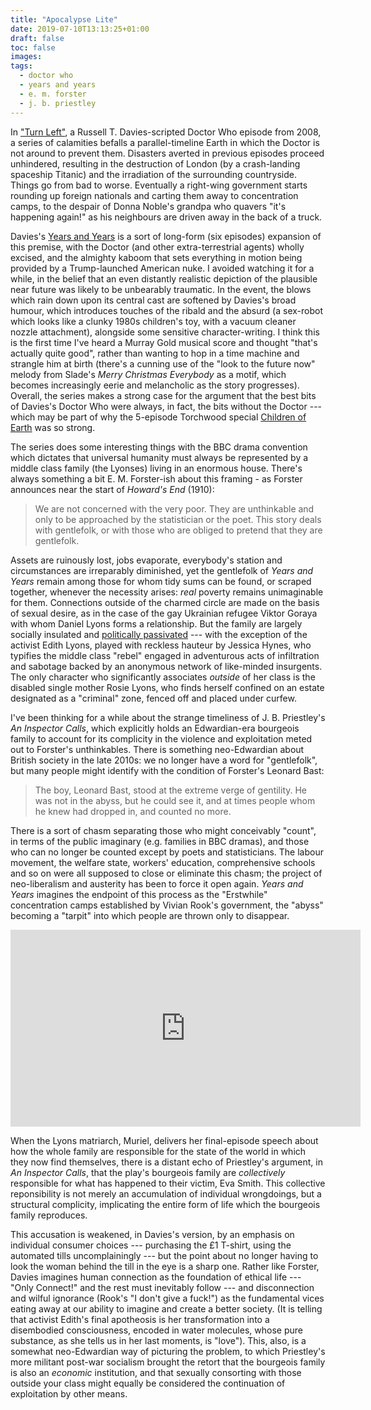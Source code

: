 ```yaml
---
title: "Apocalypse Lite"
date: 2019-07-10T13:13:25+01:00
draft: false
toc: false
images:
tags:
  - doctor who
  - years and years
  - e. m. forster
  - j. b. priestley
---
```

In ["Turn Left"](https://tardis.fandom.com/wiki/Turn_Left_(TV_story)), a Russell T. Davies-scripted Doctor Who episode from 2008, a series of calamities befalls a parallel-timeline Earth in which the Doctor is not around to prevent them. Disasters averted in previous episodes proceed unhindered, resulting in the destruction of London (by a crash-landing spaceship Titanic) and the irradiation of the surrounding countryside. Things go from bad to worse. Eventually a right-wing government starts rounding up foreign nationals and carting them away to concentration camps, to the despair of Donna Noble's grandpa who quavers "it's happening again!" as his neighbours are driven away in the back of a truck.

Davies's [Years and Years](https://www.bbc.co.uk/programmes/m000539g) is a sort of long-form (six episodes) expansion of this premise, with the Doctor (and other extra-terrestrial agents) wholly excised, and the almighty kaboom that sets everything in motion being provided by a Trump-launched American nuke. I avoided watching it for a while, in the belief that an even distantly realistic depiction of the plausible near future was likely to be unbearably traumatic. In the event, the blows which rain down upon its central cast are softened by Davies's broad humour, which introduces touches of the ribald and the absurd (a sex-robot which looks like a clunky 1980s children's toy, with a vacuum cleaner nozzle attachment), alongside some sensitive character-writing. I think this is the first time I've heard a Murray Gold musical score and thought "that's actually quite good", rather than wanting to hop in a time machine and strangle him at birth (there's a cunning use of the "look to the future now" melody from Slade's _Merry Christmas Everybody_ as a motif, which becomes increasingly eerie and melancholic as the story progresses). Overall, the series makes a strong case for the argument that the best bits of Davies's Doctor Who were always, in fact, the bits without the Doctor --- which may be part of why the 5-episode Torchwood special [Children of Earth](https://en.wikipedia.org/wiki/Torchwood:_Children_of_Earth) was so strong.

The series does some interesting things with the BBC drama convention which dictates that universal humanity must always be represented by a middle class family (the Lyonses) living in an enormous house. There's always something a bit E. M. Forster-ish about this framing - as Forster announces near the start of _Howard's End_ (1910):

> We are not concerned with the very poor. They are unthinkable and only to be approached by the statistician or the poet. This story deals with gentlefolk, or with those who are obliged to pretend that they are gentlefolk.

Assets are ruinously lost, jobs evaporate, everybody's station and circumstances are irreparably diminished, yet the gentlefolk of _Years and Years_ remain among those for whom tidy sums can be found, or scraped together, whenever the necessity arises: _real_ poverty remains unimaginable for them. Connections outside of the charmed circle are made on the basis of sexual desire, as in the case of the gay Ukrainian refugee Viktor Goraya with whom Daniel Lyons forms a relationship. But the family are largely socially insulated and [politically passivated](https://www.rs21.org.uk/2019/06/30/years-and-years-an-inquiry-into-the-human-prospect/) --- with the exception of the activist Edith Lyons, played with reckless hauteur by Jessica Hynes, who typifies the middle class "rebel" engaged in adventurous acts of infiltration and sabotage backed by an anonymous network of like-minded insurgents. The only character who significantly associates _outside_ of her class is the disabled single mother Rosie Lyons, who finds herself confined on an estate designated as a "criminal" zone, fenced off and placed under curfew.

I've been thinking for a while about the strange timeliness of J. B. Priestley's _An Inspector Calls_, which explicitly holds an Edwardian-era bourgeois family to account for its complicity in the violence and exploitation meted out to Forster's unthinkables. There is something neo-Edwardian about British society in the late 2010s: we no longer have a word for "gentlefolk", but many people might identify with the condition of Forster's Leonard Bast:

> The boy, Leonard Bast, stood at the extreme verge of gentility. He was not in the abyss, but he could see it, and at times people whom he knew had dropped in, and counted no more.

There is a sort of chasm separating those who might conceivably "count", in terms of the public imaginary (e.g. families in BBC dramas), and those who can no longer be counted except by poets and statisticians. The labour movement, the welfare state, workers' education, comprehensive schools and so on were all supposed to close or eliminate this chasm; the project of neo-liberalism and austerity has been to force it open again. _Years and Years_ imagines the endpoint of this process as the "Erstwhile" concentration camps established by Vivian Rook's government, the "abyss" becoming a "tarpit" into which people are thrown only to disappear.

<iframe width="560" height="315" src="https://www.youtube.com/embed/lX0kwVLPmD4" frameborder="0" allow="accelerometer; autoplay; encrypted-media; gyroscope; picture-in-picture" allowfullscreen></iframe>

When the Lyons matriarch, Muriel, delivers her final-episode speech about how the whole family are responsible for the state of the world in which they now find themselves, there is a distant echo of Priestley's argument, in _An Inspector Calls_, that the play's bourgeois family are _collectively_ responsible for what has happened to their victim, Eva Smith. This collective reponsibility is not merely an accumulation of individual wrongdoings, but a structural complicity, implicating the entire form of life which the bourgeois family reproduces.

This accusation is weakened, in Davies's version, by an emphasis on individual consumer choices --- purchasing the £1 T-shirt, using the automated tills uncomplainingly --- but the point about no longer having to look the woman behind the till in the eye is a sharp one. Rather like Forster, Davies imagines human connection as the foundation of ethical life --- "Only Connect!" and the rest must inevitably follow --- and disconnection and wilful ignorance (Rook's "I don't give a fuck!") as the fundamental vices eating away at our ability to imagine and create a better society. (It is telling that activist Edith's final apotheosis is her transformation into a disembodied consciousness, encoded in water molecules, whose pure substance, as she tells us in her last moments, is "love"). This, also, is a somewhat neo-Edwardian way of picturing the problem, to which Priestley's more militant post-war socialism brought the retort that the bourgeois family is also an _economic_ institution, and that sexually consorting with those outside your class might equally be considered the continuation of exploitation by other means.
